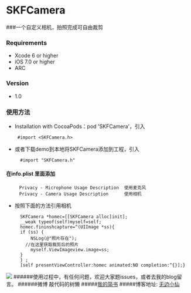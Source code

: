 # SKFCamera
###一个自定义相机，拍照完成可自由裁剪
### Requirements

* Xcode 6 or higher
* iOS 7.0 or higher
* ARC

### Version
* 1.0



### 使用方法
*  Installation with CocoaPods：pod 'SKFCamera'，引入        
     
        #import <SKFCamera.h>  
* 或者下载demo到本地将SKFCamera添加到工程，引入 
     
        #import "SKFCamera.h"
#### 在info.plist 里面添加
         Privacy - Microphone Usage Description  使用麦克风
         Privacy - Camera Usage Description      使用相机


* 按照下面的方法引用相机

      
        SKFCamera *homec=[[SKFCamera alloc]init];
        __weak typeof(self)myself=self;
        homec.fininshcapture=^(UIImage *ss){
        if (ss) {
            NSLog(@"照片存在");
          //在这里获取裁剪后的照片
            myself.ViewImageview.image=ss;
        }
        } ;
        [self presentViewController:homec animated:NO completion:^{}];}
        
![](http://i1.piimg.com/4851/0071da17a0c177d6.gif)
######使用过程中，有任何问题，欢迎大家题issues，或者去我的blog留言。
######微博 敲代码的树懒
#####[我的简书](http://www.jianshu.com/users/61b9640c876a/latest_articles)
#####博客地址: [无边小仙](http://www.cnblogs.com/sunkaifeng/)
